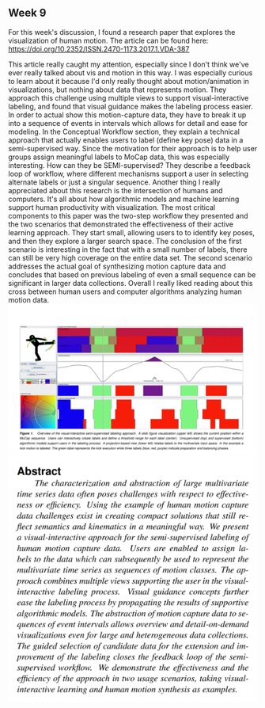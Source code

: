 Week 9
---

For this week's discussion, I found a research paper that explores the visualization of human motion.
The article can be found here: https://doi.org/10.2352/ISSN.2470-1173.2017.1.VDA-387


This article really caught my attention, especially since I don't think we've ever really talked about
vis and motion in this way.
I was especially curious to learn about it because I'd only really thought about motion/animation in visualizations,
but nothing about data that represents motion.
They approach this challenge using multiple views to support visual-interactive labeling, and found
that visual guidance makes the labeling process easier.
In order to actual show this motion-capture data, they have to break it up into a sequence of events
in intervals which allows for detail and ease for modeling.
In the Conceptual Workflow section, they explain a technical approach that actually enables users to
label (define key pose) data in a semi-supervised way. Since the motivation for their approach is to
help user groups assign meaningful labels to MoCap data, this was especially interesting. How can they be 
SEMI-supervised?
They describe a feedback loop of workflow, where different mechanisms support a user in selecting alternate
labels or just a singular sequence.
Another thing I really appreciated about this research is the intersection of humans and computers. It's
all about how algorithmic models and machine learning support human productivity with visualization.
The most critical components to this paper was the two-step workflow they presented and the two scenarios
that demonstrated the effectiveness of their active learning approach. They start small, allowing users to 
to identify key poses, and then they explore a larger search space.
The conclusion of the first scenario is interesting in the fact that with a small number of labels, 
there can still be very high coverage on the entire data set.
The second scenario addresses the actual goal of synthesizing motion capture data and concludes that
based on previous labeling of even a small sequence can be significant in larger data collections.
Overall I really liked reading about this cross between human users and computer algorithms analyzing human motion data.
![image](week9-1.PNG)
![image](week9-2.PNG)

